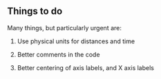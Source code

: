 ## Things to do

Many things, but particularly urgent are:

1. Use physical units for distances and time

2. Better comments in the code

3. Better centering of axis labels, and X axis labels

